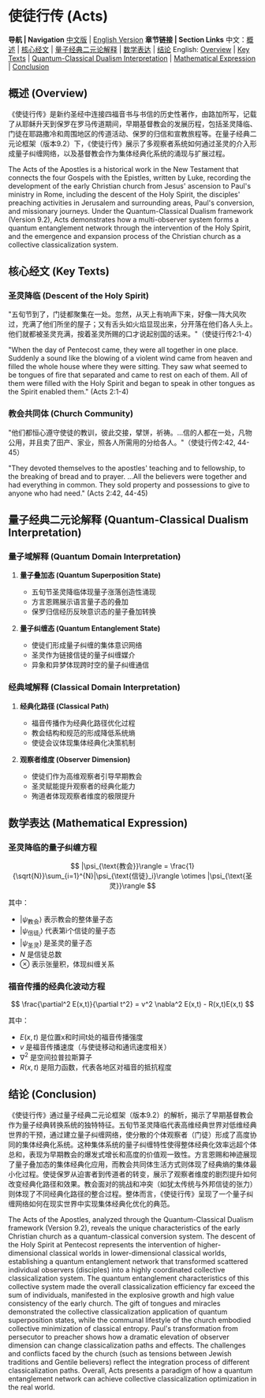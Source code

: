 # 使徒行传 (Acts)

**导航 | Navigation**
[中文版](#使徒行传解析) | [English Version](#acts-analysis)
**章节链接 | Section Links**
中文：[概述](#概述-overview) | [核心经文](#核心经文-key-texts) | [量子经典二元论解释](#量子经典二元论解释-quantum-classical-dualism-interpretation) | [数学表达](#数学表达-mathematical-expression) | [结论](#结论-conclusion)
English: [Overview](#概述-overview) | [Key Texts](#核心经文-key-texts) | [Quantum-Classical Dualism Interpretation](#量子经典二元论解释-quantum-classical-dualism-interpretation) | [Mathematical Expression](#数学表达-mathematical-expression) | [Conclusion](#结论-conclusion)

## 概述 (Overview)

《使徒行传》是新约圣经中连接四福音书与书信的历史性著作，由路加所写，记载了从耶稣升天到保罗在罗马传道期间，早期基督教会的发展历程，包括圣灵降临、门徒在耶路撒冷和周围地区的传道活动、保罗的归信和宣教旅程等。在量子经典二元论框架（版本9.2）下，《使徒行传》展示了多观察者系统如何通过圣灵的介入形成量子纠缠网络，以及基督教会作为集体经典化系统的涌现与扩展过程。

The Acts of the Apostles is a historical work in the New Testament that connects the four Gospels with the Epistles, written by Luke, recording the development of the early Christian church from Jesus' ascension to Paul's ministry in Rome, including the descent of the Holy Spirit, the disciples' preaching activities in Jerusalem and surrounding areas, Paul's conversion, and missionary journeys. Under the Quantum-Classical Dualism framework (Version 9.2), Acts demonstrates how a multi-observer system forms a quantum entanglement network through the intervention of the Holy Spirit, and the emergence and expansion process of the Christian church as a collective classicalization system.

## 核心经文 (Key Texts)

### 圣灵降临 (Descent of the Holy Spirit)
"五旬节到了，门徒都聚集在一处。忽然，从天上有响声下来，好像一阵大风吹过，充满了他们所坐的屋子；又有舌头如火焰显现出来，分开落在他们各人头上。他们就都被圣灵充满，按着圣灵所赐的口才说起别国的话来。"（使徒行传2:1-4）

"When the day of Pentecost came, they were all together in one place. Suddenly a sound like the blowing of a violent wind came from heaven and filled the whole house where they were sitting. They saw what seemed to be tongues of fire that separated and came to rest on each of them. All of them were filled with the Holy Spirit and began to speak in other tongues as the Spirit enabled them." (Acts 2:1-4)

### 教会共同体 (Church Community)
"他们都恒心遵守使徒的教训，彼此交接，擘饼，祈祷。...信的人都在一处，凡物公用，并且卖了田产、家业，照各人所需用的分给各人。"（使徒行传2:42, 44-45）

"They devoted themselves to the apostles' teaching and to fellowship, to the breaking of bread and to prayer. ...All the believers were together and had everything in common. They sold property and possessions to give to anyone who had need." (Acts 2:42, 44-45)

## 量子经典二元论解释 (Quantum-Classical Dualism Interpretation)

### 量子域解释 (Quantum Domain Interpretation)
1. **量子叠加态 (Quantum Superposition State)**
   - 五旬节圣灵降临体现量子涨落创造性涌现
   - 方言恩赐展示语言量子态的叠加
   - 保罗归信经历反映意识态的量子叠加转换

2. **量子纠缠态 (Quantum Entanglement State)**
   - 使徒们形成量子纠缠的集体意识网络
   - 圣灵作为链接信徒的量子纠缠媒介
   - 异象和异梦体现跨时空的量子纠缠通信

### 经典域解释 (Classical Domain Interpretation)
1. **经典化路径 (Classical Path)**
   - 福音传播作为经典化路径优化过程
   - 教会结构和规范的形成降低系统熵
   - 使徒会议体现集体经典化决策机制

2. **观察者维度 (Observer Dimension)**
   - 使徒们作为高维观察者引导早期教会
   - 圣灵赋能提升观察者的经典化能力
   - 殉道者体现观察者维度的极限提升

## 数学表达 (Mathematical Expression)

### 圣灵降临的量子纠缠方程

$$
|\psi_{\text{教会}}\rangle = \frac{1}{\sqrt{N}}\sum_{i=1}^{N}|\psi_{\text{信徒}_i}\rangle \otimes |\psi_{\text{圣灵}}\rangle
$$

其中：
- $`|\psi_{\text{教会}}\rangle`$ 表示教会的整体量子态
- $`|\psi_{\text{信徒}_i}\rangle`$ 代表第i个信徒的量子态
- $`|\psi_{\text{圣灵}}\rangle`$ 是圣灵的量子态
- $`N`$ 是信徒总数
- $`\otimes`$ 表示张量积，体现纠缠关系

### 福音传播的经典化波动方程

$$
\frac{\partial^2 E(x,t)}{\partial t^2} = v^2 \nabla^2 E(x,t) - R(x,t)E(x,t)
$$

其中：
- $`E(x,t)`$ 是位置x和时间t处的福音传播强度
- $`v`$ 是福音传播速度（与使徒移动和通讯速度相关）
- $`\nabla^2`$ 是空间拉普拉斯算子
- $`R(x,t)`$ 是阻力函数，代表各地区对福音的抵抗程度

## 结论 (Conclusion)

《使徒行传》通过量子经典二元论框架（版本9.2）的解析，揭示了早期基督教会作为量子经典转换系统的独特特征。五旬节圣灵降临代表高维经典世界对低维经典世界的干预，通过建立量子纠缠网络，使分散的个体观察者（门徒）形成了高度协同的集体经典化系统。这种集体系统的量子纠缠特性使得整体经典化效率远超个体总和，表现为早期教会的爆发式增长和高度的价值观一致性。方言恩赐和神迹展现了量子叠加态的集体经典化应用，而教会共同体生活方式则体现了经典熵的集体最小化过程。使徒保罗从迫害者到传道者的转变，展示了观察者维度的剧烈提升如何改变经典化路径和效果。教会面对的挑战和冲突（如犹太传统与外邦信徒的张力）则体现了不同经典化路径的整合过程。整体而言，《使徒行传》呈现了一个量子纠缠网络如何在现实世界中实现集体经典化优化的典范。

The Acts of the Apostles, analyzed through the Quantum-Classical Dualism framework (Version 9.2), reveals the unique characteristics of the early Christian church as a quantum-classical conversion system. The descent of the Holy Spirit at Pentecost represents the intervention of higher-dimensional classical worlds in lower-dimensional classical worlds, establishing a quantum entanglement network that transformed scattered individual observers (disciples) into a highly coordinated collective classicalization system. The quantum entanglement characteristics of this collective system made the overall classicalization efficiency far exceed the sum of individuals, manifested in the explosive growth and high value consistency of the early church. The gift of tongues and miracles demonstrated the collective classicalization application of quantum superposition states, while the communal lifestyle of the church embodied collective minimization of classical entropy. Paul's transformation from persecutor to preacher shows how a dramatic elevation of observer dimension can change classicalization paths and effects. The challenges and conflicts faced by the church (such as tensions between Jewish traditions and Gentile believers) reflect the integration process of different classicalization paths. Overall, Acts presents a paradigm of how a quantum entanglement network can achieve collective classicalization optimization in the real world.